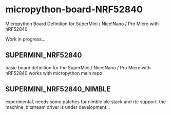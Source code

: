 # micropython-board-NRF52840
Micropython Board Definition for SuperMini / Nice!Nano / Pro Micro with nRF52840

Work in progress...

## SUPERMINI_NRF52840 
basic board definition for the SuperMini / Nice!Nano / Pro Micro with nRF52840 works with micropython main repo

## SUPERMINI_NRF52840_NIMBLE
experimental, needs some patches for nimble ble stack and rtc support. the machine_bitstream driver is under development...
